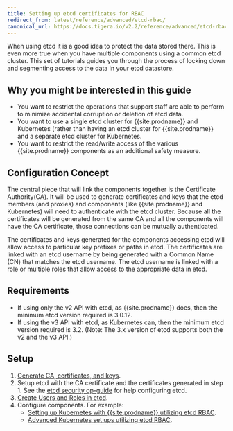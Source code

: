 ```yaml
---
title: Setting up etcd certificates for RBAC
redirect_from: latest/reference/advanced/etcd-rbac/
canonical_url: https://docs.tigera.io/v2.2/reference/advanced/etcd-rbac/
---
```


When using etcd it is a good idea to protect the data stored there. This is
even more true when you have multiple components using a common etcd cluster.
This set of tutorials guides you through the process of locking down and
segmenting access to the data in your etcd datastore.

## Why you might be interested in this guide

- You want to restrict the operations that support staff are able to perform
  to minimize accidental corruption or deletion of etcd data.
- You want to use a single etcd cluster for {{site.prodname}} and Kubernetes (rather than
  having an etcd cluster for {{site.prodname}} and a separate etcd cluster for Kubernetes.
- You want to restrict the read/write access of the various {{site.prodname}} components
  as an additional safety measure.

## Configuration Concept

The central piece that will link the components together is the Certificate
Authority(CA). It will be used to
generate certificates and keys that the etcd members (and proxies) and components
(like {{site.prodname}} and Kubernetes) will need to authenticate with the etcd cluster.
Because all the certificates will be generated from the same CA and all the
components will have the CA certificate, those connections can be mutually
authenticated.

The certificates and keys generated for the components accessing etcd will allow
access to particular key prefixes or paths in etcd. The certificates are linked
with an etcd username by being generated with a Common Name (CN) that matches
the etcd username. The etcd username is linked with a role or multiple roles
that allow access to the appropriate data in etcd.

## Requirements

- If using only the v2 API with etcd, as {{site.prodname}} does, then the minimum etcd
  version required is 3.0.12.
- If using the v3 API with etcd, as Kubernetes can, then the minimum etcd
  version required is 3.2. (Note: The 3.x version of etcd supports both the v2
  and the v3 API.)

## Setup

1. [Generate CA, certificates, and keys](certificate-generation).
2. Setup etcd with the CA certificate and the certificates generated in step 1.
   See the
   [etcd security op-guide](https://coreos.com/etcd/docs/latest/op-guide/security.html)
   for help configuring etcd.
3. [Create Users and Roles in etcd](users-and-roles).
4. Configure components. For example:
   - [Setting up Kubernetes with {{site.prodname}} utilizing etcd RBAC](kubernetes).
   - [Advanced Kubernetes set ups utilizing etcd RBAC](kubernetes-advanced).
